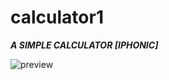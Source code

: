 
# calculator1
<html>
<body>
  <i><strong>A SIMPLE CALCULATOR [IPHONIC] </strong></i>
</body>
</html>

![preview](https://user-images.githubusercontent.com/84672744/119305584-8bade100-bc86-11eb-81e5-11c7fa0a38d1.gif)





